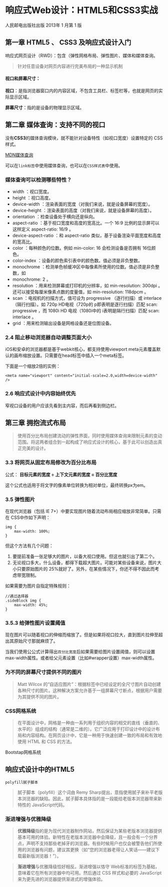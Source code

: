 # 响应式Web设计：HTML5和CSS3实战

人民邮电出版社出版 2013年 1 月第 1 版

## 第一章 HTML5 、 CSS3 及响应式设计入门

响应式网页设计（RWD）：包含（弹性网格布局、弹性图片、媒体和媒体查询。

>针对任意设备对网页内容进行完美布局的一种显示机制

#### 视口和屏幕尺寸：
**视口**：是指浏览器窗口内的内容区域，不包含工具栏、标签栏等，也就是网页的实际显示区域。

**屏幕尺寸**：指的是设备的物理显示区域。

## 第二章 媒体查询：支持不同的视口

没有**CSS3**的媒体查询模块，就不能针对设备特性（如视口宽度）设置特定的 CSS样式。

[MDN媒体查询](https://developer.mozilla.org/zh-CN/docs/Web/Guide/CSS/Media_queries)

可以在`link标签`中使用媒体查询，也可以在`CSS样式表`中使用。

### 媒体查询可以检测哪些特性？

* width ：视口宽度。
* height ：视口高度。
* device-width ：渲染表面的宽度（对我们来说，就是设备屏幕的宽度）。
* device-height ：渲染表面的高度（对我们来说，就是设备屏幕的高度）。
* orientation ：检查设备处于横向还是纵向。
* aspect-ratio ：基于视口宽度和高度的宽高比。一个 16∶9 比例的显示屏可以这样定义 aspect-ratio: 16/9 。
* device-aspect-ratio ：和 aspect-ratio 类似，基于设备渲染平面宽度和高度的宽高比。
* color ：每种颜色的位数。例如 min-color: 16 会检测设备是否拥有 16位颜色。
* color-index ：设备的颜色索引表中的颜色数。值必须是非负整数。
* monochrome ：检测单色帧缓冲区中每像素所使用的位数。值必须是非负整数，如
* monochrome: 2 。
* resolution ：用来检测屏幕或打印机的分辨率，如 min-resolution: 300dpi 。还可以接受每厘米像素点数的度量值，如 min-resolution: 118dpcm 。
* scan ：电视机的扫描方式，值可设为 progressive （逐行扫描）或 interlace （隔行扫描）。如 720p HD电视（720p的 p即表明是逐行扫描）匹配 scan: progressive ，而 1080i HD 电视（1080i中的 i表明是隔行扫描）匹配 scan: interlace 。
* grid ：用来检测输出设备是网格设备还是位图设备。

### 2.4 阻止移动浏览器自动调整页面大小

iOS和安卓的浏览器都是基于webkit核心，都支持使用viewport meta元素覆盖默认的画布缩放设置。只需要在head标签中插入一个meta标签。

下面是一个缩放2倍的实例：
```
<meta name="viewport" content="initial-scale=2.0,width=device-width" />
```

### 2.6 响应式设计中内容始终优先

窄视口设备的用户应该先看到主内容，而后再看到侧边栏。


## 第三章 拥抱流式布局

>使用百分比布局创建流动的弹性界面，同时使用媒体查询来限制元素的变动范围。将这两者组合到一起构成了响应式设计的核心，基于此可以创造出真正完美的设计。

### 3.3 将网页从固定布局修改为百分比布局

公式：
    **目标元素的宽度 ÷ 上下文元素的宽度 = 百分比宽度**

这个公式也适用于将文字的像素单位转换为相对单位，最终转换px为em。

### 3.5 弹性图片

在现代浏览器（包括 IE 7+）中要实现图片随着流动布局相应缩放非常简单。只需在 CSS中作如下声明：
```
img {
    max-width: 100%;
}
```

但这个方法有几个问题：

1. 要提前准备一张足够大的图片，以备大视口使用。但这也就引出了第二个。
2. 无论视口多大，什么设备，都得下载超大图片。可能对某些设备来说，图片大小只要原始图片的 25%就好了。另外，在某些情况下，你还不得不因此而考虑带宽限制。

如果需要为图片自指定特殊规则：
```
//通过选择器
.sideBlock img {
    max-width: 45%;
}
```

### 3.5.3 给弹性图片设置阈值
现在图片可以随着视口的伸缩而缩放了。但是如果将视口拉大，直到图片拉伸至超出其原始尺寸那就麻烦了。

当我们使用公公式计算得出`百分比宽度`后如果需要给图片设置阈值，则可以设置max-width属性。或者给父元素设置（比如#wrapper设置）max-width属性。

### 为不同的屏幕尺寸提供不同的图片

> Matt Wilcox 的“自适应图片”：根据标签中已经设定的全尺寸图片自动创建各种尺寸的图片。这种解决方案允许基于一组屏幕尺寸断点，根据用户需要为其提供不同的图片。

### CSS网格系统

>在平面设计中，网格是一种由一系列用于组织内容的相交的直线（垂直的、水平的）组成的结构（通常是二维的）。它广泛应用于打印设计中的设计布局和内容结构。在网页设计中，它是一种用于快速创建一致的布局和有效地使用 HTML 和 CSS 的方法。

Bootstap网格系统

## 响应式设计中的HTML5

`polyfill腻子脚本`
>腻子脚本（polyfill）这个词由 Remy Sharp提出，意指使用腻子来补平老版本浏览器的缺陷。因此，腻子脚本具体指的是一段能给老版本浏览器带来新特性的 JavaScript代码。


### 渐进增强与优雅降级

>**优雅降级**指的是为现代浏览器制作网站，然后保证为某些老版本浏览器提供基本可用的体验。新特性在老版本浏览器中会降级，且一般会有一个分界点，声明不支持那些老掉牙的浏览器。有些时候用户也仅会被警告他们所使用的浏览器有问题，建议其更换（如“您的浏览器老得让人笑话——建议下载最新版浏览器！”）。

>**渐进增强**与优雅降级恰好相反。渐进增强以恪守 Web标准的标签为基础，意味着它在所有浏览器中均可用。然后通过 CSS 样式和必要的 JavaScript 来为更先进的浏览器提供渐进式的增强体验。

